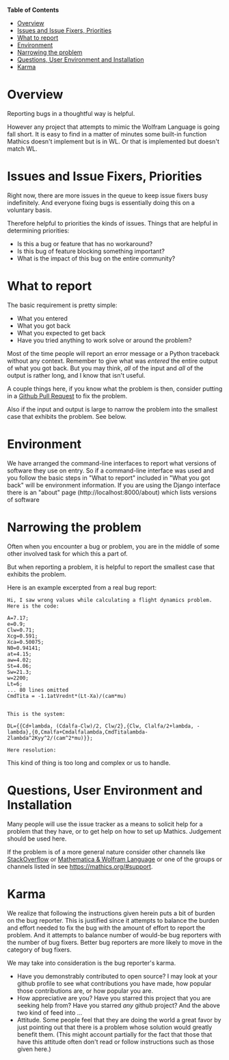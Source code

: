 <!-- markdown-toc start - Don't edit this section. Run M-x markdown-toc-refresh-toc -->
**Table of Contents**

- [Overview](#overview)
- [Issues and Issue Fixers, Priorities](#issues-and-issue-fixers-priorities)
- [What to report](#what-to-report)
- [Environment](#environment)
- [Narrowing the problem](#narrowing-the-problem)
- [Questions, User Environment and Installation](#questions-user-environment-and-installation)
- [Karma](#karma)

<!-- markdown-toc end -->

# Overview

Reporting bugs in a thoughtful way is helpful.

However any project that attempts to mimic the Wolfram Language is going fall short. It is easy to find in a matter of minutes some built-in function Mathics doesn't implement but is in WL. Or that is implemented but doesn't match WL.


# Issues and Issue Fixers, Priorities

Right now, there are more issues in the queue to keep issue fixers busy indefinitely. And everyone fixing bugs is essentially doing this on a voluntary basis.

Therefore helpful to priorities the kinds of issues. Things that are helpful in determining priorities:

* Is this a bug or feature that has no workaround?
* Is this bug of feature blocking something important?
* What is the impact of this bug on the entire community?

# What to report

The basic requirement is pretty simple:

* What you entered
* What you got back
* What you expected to get back
* Have you tried anything to work solve or around the problem?

Most of the time people will report an error message or a Python traceback without any context. Remember to give what was _entered_ the entire output of what you got back.
But you may think, _all_ of the input and _all_ of the output is rather long, and I know that isn't useful.

A couple things here, if you know what the problem is then, consider putting in a [Github Pull Request](https://www.digitalocean.com/community/tutorials/how-to-create-a-pull-request-on-github) to fix the problem.

Also if the input and output is large to narrow the problem into the smallest case that exhibits the problem. See below.

# Environment

We have arranged the command-line interfaces to report what versions of software they use on entry. So if a command-line interface was used and you follow the basic steps in "What to report" included in "What you got back" will be environment information. If you are using the Django interface there is an "about" page (http://localhost:8000/about) which lists versions of software


# Narrowing the problem

Often when you encounter a bug or problem, you are in the middle of some other involved task for which this a part of.

But when reporting a problem, it is helpful to report the smallest case that exhibits the problem.

Here is an example excerpted from a real bug report:

```
Hi, I saw wrong values while calculating a flight dynamics problem. Here is the code:

A=7.17;
e=0.9;
Clw=0.71;
Xcg=0.591;
Xca=0.50075;
N0=0.94141;
at=4.15;
aw=4.02;
St=4.06;
Sw=21.3;
w=2200;
Lt=6;
... 80 lines omitted
CmdTita = -1.1atVrednt*(Lt-Xa)/(cam*mu)


This is the system:

DL={{Cd+lambda, (Cdalfa-Clw)/2, Clw/2},{Clw, Clalfa/2+lambda, -lambda},{0,Cmalfa+Cmdalfalambda,CmdTitalambda-2lambda^2Kyy^2/(cam^2*mu)}};

Here resolution:
```

This kind of thing is too long and complex or us to handle.

# Questions, User Environment and Installation

Many people will use the issue tracker as a means to solicit help for a problem that they have, or to get help on how to set up Mathics. Judgement should be used here.

If the problem is of a more general nature consider other channels like [StackOverflow](https://stackoverflow.com/) or [Mathematica & Wolfram Language](https://mathematica.stackexchange.com/) or one of the groups or channels listed in see https://mathics.org/#support.

# Karma

We realize that following the instructions given herein puts a bit of burden on the bug reporter. This is justified since it attempts to balance the burden and effort needed to fix the bug with the amount of effort to report the problem. And it attempts to balance number of would-be bug reporters with the number of bug fixers. Better bug reporters are more likely to move in the category of bug fixers.

We  may take into consideration is the bug reporter's karma.

* Have you demonstrably contributed to open source? I may look at your github profile to see what contributions you have made, how popular those contributions are, or how popular you are.
* How appreciative are you? Have you starred this project that you are seeking help from? Have you starred _any_ github project? And the above two kind of feed into ...
* Attitude. Some people feel that they are doing the world a great favor by just pointing out that there is a problem whose solution would greatly benefit them. (This might account partially
  for the fact that those that have this attitude often don't read or follow instructions such as those given here.)
